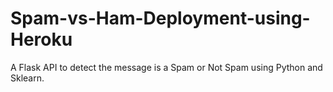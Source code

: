 # Spam-vs-Ham-Deployment-using-Heroku
A Flask API to detect the message is a Spam or Not Spam using Python and Sklearn.
